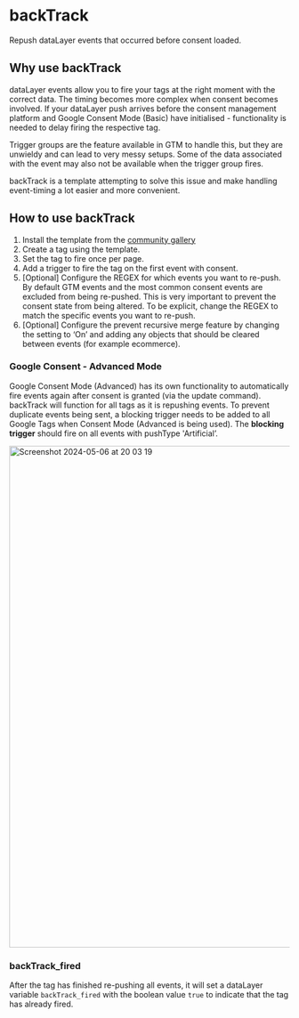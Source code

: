 # backTrack
Repush dataLayer events that occurred before consent loaded.

## Why use backTrack

dataLayer events allow you to fire your tags at the right moment with the correct data. The timing becomes more complex when consent becomes involved.
If your dataLayer push arrives before the consent management platform and Google Consent Mode (Basic) have initialised - functionality is needed to delay firing the respective tag.

Trigger groups are the feature available in GTM to handle this, but they are unwieldy and can lead to very messy setups. Some of the data associated with the event may also not be available when the trigger group fires.

backTrack is a template attempting to solve this issue and make handling event-timing a lot easier and more convenient.

## How to use backTrack

1. Install the template from the [community gallery](https://tagmanager.google.com/gallery/#/owners/mohrstade/templates/backTrack)
2. Create a tag using the template.
3. Set the tag to fire once per page.
4. Add a trigger to fire the tag on the first event with consent.
5. [Optional] Configure the REGEX for which events you want to re-push. By default GTM events and the most common consent events are excluded from being re-pushed. This is very important to prevent the consent state from being altered. To be explicit, change the REGEX to match the specific events you want to re-push.
6. [Optional] Configure the prevent recursive merge feature by changing the setting to ‘On’ and adding any objects that should be cleared between events (for example ecommerce).

### Google Consent - Advanced Mode
Google Consent Mode (Advanced) has its own functionality to automatically fire events again after consent is granted (via the update command). backTrack will function for all tags as it is repushing events.
To prevent duplicate events being sent, a blocking trigger needs to be added to all Google Tags when Consent Mode (Advanced is being used). The **blocking trigger** should fire on all events with pushType 'Artificial’.

<img width="902" alt="Screenshot 2024-05-06 at 20 03 19" src="https://github.com/mohrstade/backTrack/assets/125863377/0c223f07-5970-4553-b6c9-15553d418e56">


### backTrack_fired
After the tag has finished re-pushing all events, it will set a dataLayer variable `backTrack_fired` with the boolean value `true` to indicate that the tag has already fired.
